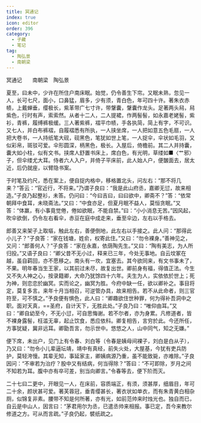```yaml
---
title: 冥通记
index: true
icon: editor
order: 396
category:
  - 子藏
  - 笔记
tag:
  - 陶弘景
  - 南朝梁
---
```


冥通记　　南朝梁　陶弘景  

夏至，曰未中，少许在所住户南床眠。始觉，仍令善生下帘。又眠未熟，忽见一人，长可七尺，面小，口鼻猛，眉多，少有须，青白色，年可四十许。著朱衣赤帻，上戴蝉垂，缨极长，紫革带广七寸许，带鞶囊，鞶囊作龙头。足著两头舄，舄紫色，行时有声，索索然。从者十二人，二人提裙，作两髻髻，如永嘉老姥髻，紫衫，青裤，履缚裤极缓。三人著紫裤，褶平巾帻，手各执简，简上有字，不可识。又七人，并白布裤褶，自履褶悉有所执，一人挟坐席，一人把如意五色毛扇，一人把大卷书，一人持纸笔大砚，砚黑色，笔犹如世上笔，一人捉伞，伞状如毛羽，又似彩帛，斑驳可爱。伞形圆深，柄黑色，极长。入屋后，倚檐前。其二人并持囊，囊大如小柱，似有文书。挟席人舒置书床上，席白色，有光明，草缕如■〈艹邪〉子，但伞缕尤大耳。侍者六人入户，并倚子平床前，此人始人户，便皵面去，居太近，后仍就座，以臂隐书案。  

于时笔及约尺，悉在案上，便自捉内格中，移格置北头，问左右：“那不将几来？”答云：“官近行，不将来。”乃谓子良曰：“我是此山府丞，嘉卿无愆，故来相造。”子良乃起整衫，未答。仍问曰：“今曰吉曰，曰曰欲中，卿斋不？”答：“依常朝拜中食耳，未晓斋法。”又曰：“中食亦足，但夏月眠不益人，莫恒贪眠。”又答：“体羸，有小事竟觉倦，倦如欲眠，不能自禁。”曰：“小小消息无苦。”因风起，吹伞欲倒，仍令左右看伞，赤豆在庭中成走来，垂至伞边，左右以手格去。  

郎善又来架子上取塸，触此左右，善便倒地，此左右以手接之。此人问：“那得此小儿子？”子良答：“家在钱塘，姓俞，权寄此住。”又曰：“勿令裸身。”善神见之，又问：“郎善何人？”子良答：“家在永嘉，依荫陶先生。”又曰：“陶有美志，为人所归投。”又语子良曰：“卿父昔不无小过，释来已三年，今处无事地。自云坟冢在越，虽自羁回，亦不愿移之。南头有一坎，宜塞去。其今欲同来，有文书事未了，不果。明年春当生王家，以其前过未尽，故复出世。卿前身有福，得值正法。今生又不失人神之心，按录籍卿，大命乃犹馀四十六年。夫生为人，实依依於世上；死为神，则恋恋於幽冥。实而论之，幽冥为胜。今府中缺一任，欲以卿补之。事目将定，莫复多言。来年十月当相召，可逆管办具，故来相告。若不从此命者，则三官符至，可不慎之。”予良便有惧色，此人曰：“卿趣欲住世种罪，何为得补吾洞中之职。面对天真，==圣府，自计天下，无胜此处。”子良乃曰：“唯仰由耳。”又曰：“卿自幼至今，不无小愆，可自思悔谢。若不尔者，亦为身累。凡修道者，皆不裸身露髻，枉滥无辜，起止饮食，悉应依科。卿复相告，言穷於此。今还所任，方事犹疑，冀非远耳。卿勖吾言，勿示世中。悠悠之人，山中同气，知之无嫌。”  

便下席，未出户，见门上有令春、刘白等（令春是姨母间裸子，刘白是白从子），乃又曰：“勿令小儿辈逼坛靖，靖中有真经，前失火处，大屋基，今犹有吏兵防护，莫轻洿慢。其辈无知，事延家主，卿姨病源乃重，虽不能致毙，亦难除。”子良因问：“不审若为治疗？股中又有结病，何当得除？”答曰：“不可即除，岁月之间不知若为耳。腹中亦有卒可差，别当向卿言。”令春等去，便下阶而灭。  

二十七曰二更中，开眼见一人，在床前，容质端正，有须，须甚厚，细眉目，年可二十余，颜状甚可爱。著芙蓉冠，垂青缨甚长，著衣状如单衣，而有朱青黄白相杂厕，似锦复非素。腰带不知是何所著，亦有光，如前范帅来时烛光也。独自而已，自云是中山人，因言曰：“茅君用尔为丞，已遣丞帅来相报。事已定，吾今来教尔修道之方。可从而言疏。”子良仍起，襞纸疏之。  

